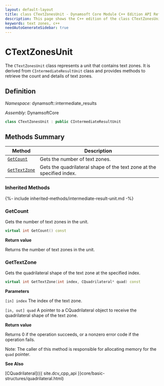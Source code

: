 ```yaml
---
layout: default-layout
title: class CTextZonesUnit - Dynamsoft Core Module C++ Edition API Reference
description: This page shows the C++ edition of the class CTextZonesUnit in Dynamsoft Core Module.
keywords: text zones, c++
needAutoGenerateSidebar: true
---
```


# CTextZonesUnit

The `CTextZonesUnit` class represents a unit that contains text zones. It is derived from `CIntermediateResultUnit` class and provides methods to retrieve the count and details of text zones.

## Definition

*Namespace:* dynamsoft::intermediate_results

*Assembly:* DynamsoftCore

```cpp
class CTextZonesUnit : public CIntermediateResultUnit
```

## Methods Summary

| Method               | Description |
|----------------------|-------------|
| [`GetCount`](#getcount) | Gets the number of text zones.|
| [`GetTextZone`](#gettextzone) | Gets the quadrilateral shape of the text zone at the specified index.|

### Inherited Methods

{%- include inherited-methods/intermediate-result-unit.md -%}

### GetCount

Gets the number of text zones in the unit.

```cpp
virtual int GetCount() const
```

**Return value**

Returns the number of text zones in the unit.

### GetTextZone

Gets the quadrilateral shape of the text zone at the specified index.

```cpp
virtual int GetTextZone(int index, CQuadrilateral* quad) const
```

**Parameters**

`[in] index` The index of the text zone.

`[in, out] quad` A pointer to a CQuadrilateral object to receive the quadrilateral shape of the text zone.

**Return value**

Returns 0 if the operation succeeds, or a nonzero error code if the operation fails.

Note: The caller of this method is responsible for allocating memory for the `quad` pointer.

**See Also**

[CQuadrilateral]({{ site.dcv_cpp_api }}core/basic-structures/quadrilateral.html)
